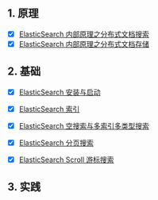 ## 1. 原理

- [x] [ElasticSearch 内部原理之分布式文档搜索](https://smartsi.blog.csdn.net/article/details/127661672)
- [x] [ElasticSearch 内部原理之分布式文档存储](https://smartsi.blog.csdn.net/article/details/127627130)

## 2. 基础

- [x] [ElasticSearch 安装与启动]()
- [x] [ElasticSearch 索引](https://smartsi.blog.csdn.net/article/details/127680384)

- [x] [ElasticSearch 空搜索与多索引多类型搜索](https://smartsi.blog.csdn.net/article/details/72553319)
- [x] [ElasticSearch 分页搜索](https://smartsi.blog.csdn.net/article/details/72558047)
- [x] [ElasticSearch Scroll 游标搜索](https://smartsi.blog.csdn.net/article/details/127697883)


## 3. 实践

